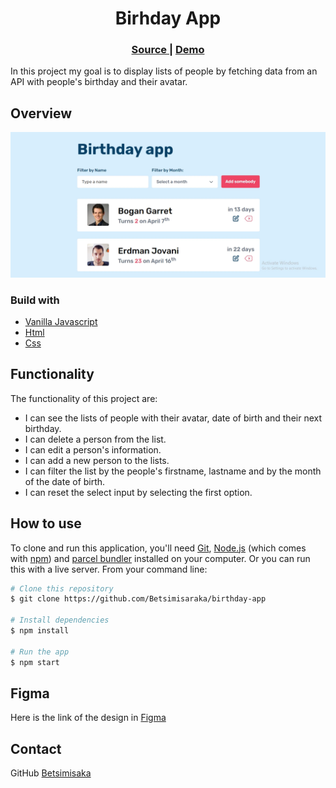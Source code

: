 <h1 align="center">Birhday App</h1>

<div align="center">
  <h3>
    <a href="https://github.com/Betsimisaraka/birthday-app">
      Source
    </a>
    <span> | </span>
    <a href="https://birthday-app-anita.netlify.app/">
      Demo
    </a>
  </h3>
</div>

In this project my goal is to display lists of people by fetching data from an API with people's birthday and their avatar.

## Overview

![screenshot](./assets/birthday-app.webp)

### Build with

- [Vanilla Javascript](https://reactjs.org/)
- [Html](https://html.org/)
- [Css](https://css.org)

## Functionality

The functionality of this project are:

- I can see the lists of people with their avatar, date of birth and their next birthday.
- I can delete a person from the list.
- I can edit a person's information.
- I can add a new person to the lists.
- I can filter the list by the people's firstname, lastname and by the month of the date of birth.
- I can reset the select input by selecting the first option.

## How to use

To clone and run this application, you'll need [Git](https://git-scm.com), [Node.js](https://nodejs.org/en/download/) (which comes with [npm](http://npmjs.com)) and [parcel bundler](https://parceljs.org/getting_started.html) installed on your computer. Or you can run this with a live server. From your command line:

```bash
# Clone this repository
$ git clone https://github.com/Betsimisaraka/birthday-app

# Install dependencies
$ npm install

# Run the app
$ npm start
```

## Figma

Here is the link of the design in [Figma](https://www.figma.com/file/bb1Mie5R3mUhR77PtGG8bJ/Birthday-App?node-id=0%3A1)

## Contact

GitHub [Betsimisaka](https://{github.com/Betsimisaraka})
